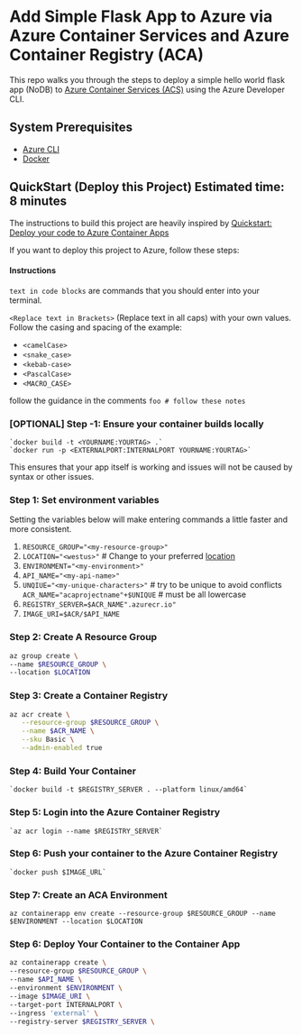 # Add Simple Flask App to Azure via Azure Container Services and Azure Container Registry (ACA)

This repo walks you through the steps to deploy a simple hello world flask app (NoDB) to [Azure Container Services (ACS)](https://learn.microsoft.com/en-us/azure/container-apps/overview) using the Azure Developer CLI.

## System Prerequisites

* [Azure CLI](https://learn.microsoft.com/en-us/cli/azure/install-azure-cli)
* [Docker](https://docs.docker.com/install/)

## QuickStart (Deploy this Project) Estimated time: 8 minutes

The instructions to build this project are heavily inspired by [Quickstart: Deploy your code to Azure Container Apps](https://learn.microsoft.com/en-us/azure/container-apps/quickstart-code-to-cloud?tabs=bash%2Cpython&pivots=docker-local)

If you want to deploy this project to Azure, follow these steps:

#### Instructions

`text in code blocks` are commands that you should enter into your terminal.

`<Replace text in Brackets>` (Replace text in all caps) with your own values. Follow the casing and spacing of the example:

* `<camelCase>`
* `<snake_case>`
* `<kebab-case>`
* `<PascalCase>`
* `<MACRO_CASE>`

follow the guidance in the comments `foo # follow these notes`
### [OPTIONAL] Step -1: Ensure your container builds locally
    `docker build -t <YOURNAME:YOURTAG> .`
    `docker run -p <EXTERNALPORT:INTERNALPORT YOURNAME:YOURTAG>`

This ensures that your app itself is working and issues will not be caused by syntax or other issues.

### Step 1: Set environment variables

Setting the variables below will make entering commands a little faster and more consistent.

   1. `RESOURCE_GROUP="<my-resource-group>"`
   2. `LOCATION="<westus>"` # Change to your preferred [location](https://azure.microsoft.com/en-us/explore/global-infrastructure/products-by-region/?products=container-apps)
   3. `ENVIRONMENT="<my-environment>"`
   4. `API_NAME="<my-api-name>"`
   5. `UNQIUE="<my-unique-characters>"` # try to be unique to avoid conflicts
   `ACR_NAME="acaprojectname"+$UNIQUE` # must be all lowercase
   6. `REGISTRY_SERVER=$ACR_NAME".azurecr.io"`
   7. `IMAGE_URI=$ACR/$API_NAME`
### Step 2: Create A Resource Group
   ```bash
   az group create \
   --name $RESOURCE_GROUP \
   --location $LOCATION
   ```

### Step 3: Create a Container Registry

   ```bash
   az acr create \
      --resource-group $RESOURCE_GROUP \
      --name $ACR_NAME \
      --sku Basic \
      --admin-enabled true
   ```
### Step 4: Build Your Container
    `docker build -t $REGISTRY_SERVER . --platform linux/amd64`

### Step 5: Login into the Azure Container Registry
    `az acr login --name $REGISTRY_SERVER`


### Step 6: Push your container to the Azure Container Registry
    `docker push $IMAGE_URL`
### Step 7: Create an ACA Environment
   `az containerapp env create --resource-group $RESOURCE_GROUP --name $ENVIRONMENT --location $LOCATION`

### Step 6: Deploy Your Container to the Container App
   ```bash
   az containerapp create \
   --resource-group $RESOURCE_GROUP \
   --name $API_NAME \
   --environment $ENVIRONMENT \
   --image $IMAGE_URI \
   --target-port INTERNALPORT \
   --ingress 'external' \
   --registry-server $REGISTRY_SERVER \
   ```